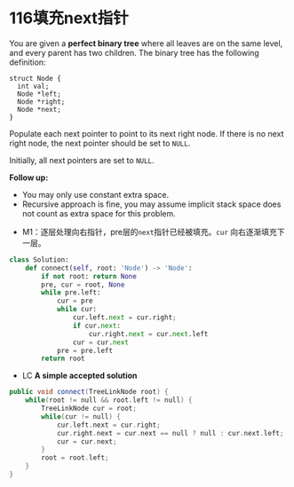 # 116填充next指针

You are given a **perfect binary tree** where all leaves are on the same level, and every parent has two children. The binary tree has the following definition:

```
struct Node {
  int val;
  Node *left;
  Node *right;
  Node *next;
}
```

Populate each next pointer to point to its next right node. If there is no next right node, the next pointer should be set to `NULL`.

Initially, all next pointers are set to `NULL`.

 

**Follow up:**

- You may only use constant extra space.
- Recursive approach is fine, you may assume implicit stack space does not count as extra space for this problem.

 

* M1：逐层处理向右指针，pre层的`next`指针已经被填充。`cur` 向右逐渐填充下一层。

```python
class Solution:
    def connect(self, root: 'Node') -> 'Node':
        if not root: return None
        pre, cur = root, None
        while pre.left:
            cur = pre
            while cur:
                cur.left.next = cur.right;
                if cur.next:
                    cur.right.next = cur.next.left
                cur = cur.next
            pre = pre.left
        return root
```

* LC **A simple accepted solution**

```c++
public void connect(TreeLinkNode root) {
    while(root != null && root.left != null) {
        TreeLinkNode cur = root;
        while(cur != null) {
            cur.left.next = cur.right;
            cur.right.next = cur.next == null ? null : cur.next.left;
            cur = cur.next;
        }
        root = root.left;
    }
}
```

